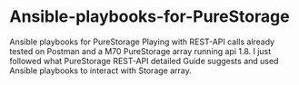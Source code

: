 # Ansible-playbooks-for-PureStorage
Ansible playbooks for PureStorage
Playing with REST-API calls already tested on Postman and a M70 PureStorage array running api 1.8. I just followed what PureStorage REST-API detailed Guide suggests and used Ansible playbooks to interact with Storage array.
